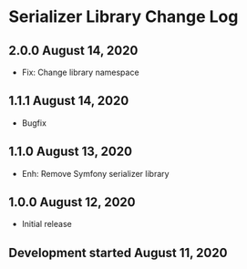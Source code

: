 Serializer Library Change Log
===================

2.0.0 August 14, 2020
--------------------
* Fix: Change library namespace

1.1.1 August 14, 2020
--------------------
* Bugfix

1.1.0 August 13, 2020
--------------------
* Enh: Remove Symfony serializer library

1.0.0 August 12, 2020
-------------------
* Initial release

Development started August 11, 2020
---------------------------------
